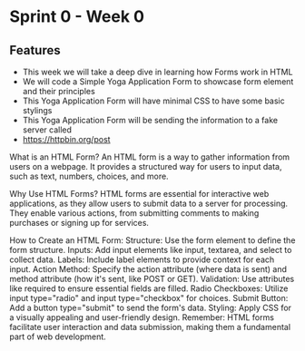 # Sprint 0 - Week 0

## Features

- This week we will take a deep dive in learning how Forms work in HTML
- We will code a Simple Yoga Application Form to showcase form element and their principles
- This Yoga Application Form will have minimal CSS to have some basic stylings
- This Yoga Application Form will be sending the information to a fake server called
- https://httpbin.org/post

What is an HTML Form?
An HTML form is a way to gather information from users on a webpage. It provides a structured way for users to input data, such as text, numbers, choices, and more.

Why Use HTML Forms?
HTML forms are essential for interactive web applications, as they allow users to submit data to a server for processing. They enable various actions, from submitting comments to making purchases or signing up for services.

How to Create an HTML Form:
Structure: Use the form element to define the form structure.
Inputs: Add input elements like input, textarea, and select to collect data.
Labels: Include label elements to provide context for each input.
Action Method: Specify the action attribute (where data is sent) and method attribute (how it's sent, like POST or GET).
Validation: Use attributes like required to ensure essential fields are filled.
Radio Checkboxes: Utilize input type="radio" and input type="checkbox" for choices.
Submit Button: Add a button type="submit" to send the form's data.
Styling: Apply CSS for a visually appealing and user-friendly design.
Remember: HTML forms facilitate user interaction and data submission, making them a fundamental part of web development.
